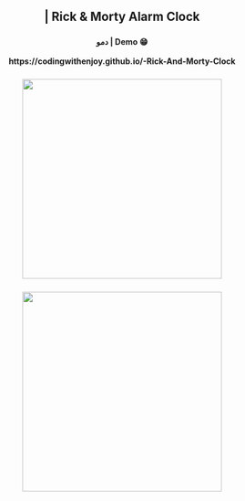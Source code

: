 <h2 align="center"> | Rick & Morty Alarm Clock</h2>

###

<h4 align="center">دمو | Demo 😁<br><br>https://codingwithenjoy.github.io/-Rick-And-Morty-Clock</h4>

###

<p align="left"></p>

###

<p align="left"></p>

###

<div align="center">
  <img height="350" src="https://user-images.githubusercontent.com/113675029/226163344-c78c3768-46ad-46b3-8ea0-048ac285c03b.png"  />
</div>

###

<p align="left"></p>

###

<div align="center">
  <img height="350" src="https://user-images.githubusercontent.com/113675029/226163355-967a6cc3-a814-46ae-b423-07b9580238d5.png"  />
</div>

###

<p align="left"></p>

###

<p align="left"></p>

###

<p align="left"></p>

###

###

<p align="left"></p>

###


###
